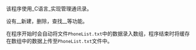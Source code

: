 该程序使用_C语言_实现管理通讯录。

设有__新建，删除，查找__等功能。

在程序开始时会自动将文件`PhoneList.txt`中的数据录入数组，程序结束时将缓存在数组中的数据上传至`PhoneList.txt`文件中。